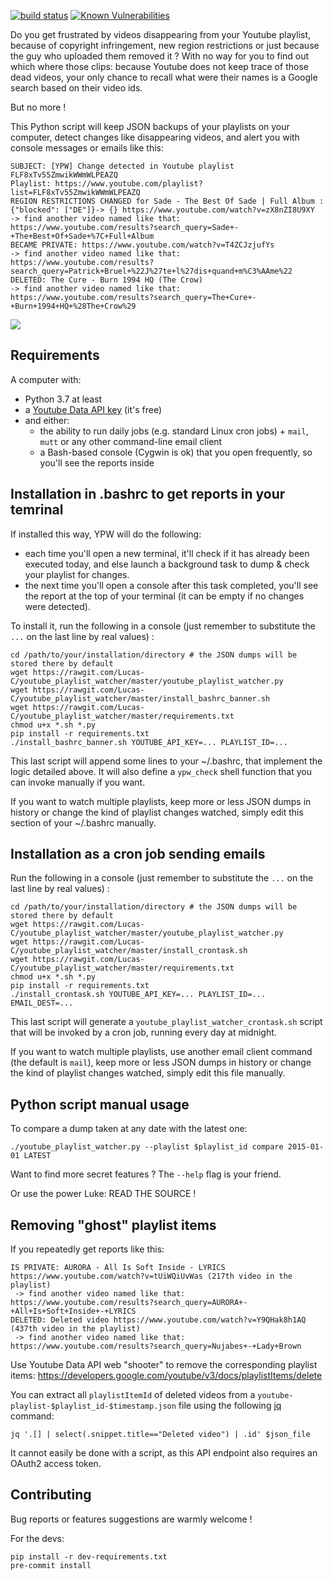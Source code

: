 [![build status](https://github.com/lucas-c/youtube_playlist_watcher/workflows/build/badge.svg)](https://github.com/lucas-c/youtube_playlist_watcher/actions?query=branch%3Amaster)
[![Known Vulnerabilities](https://snyk.io/test/github/lucas-c/youtube_playlist_watcher/badge.svg)](https://snyk.io/test/github/lucas-c/youtube_playlist_watcher)

Do you get frustrated by videos disappearing from your Youtube playlist,
because of copyright infringement, new region restrictions or just because the guy who uploaded them removed it ?
With no way for you to find out which where those clips:
because Youtube does not keep trace of those dead videos,
your only chance to recall what were their names is a Google search based on their video ids.

But no more !

This Python script will keep JSON backups of your playlists on your computer,
detect changes like disappearing videos,
and alert you with console messages or emails like this:

    SUBJECT: [YPW] Change detected in Youtube playlist FLF8xTv55ZmwikWWmWLPEAZQ
    Playlist: https://www.youtube.com/playlist?list=FLF8xTv55ZmwikWWmWLPEAZQ
    REGION RESTRICTIONS CHANGED for Sade - The Best Of Sade | Full Album : {"blocked": ["DE"]}-> {} https://www.youtube.com/watch?v=zX8nZI8U9XY
    -> find another video named like that: https://www.youtube.com/results?search_query=Sade+-+The+Best+Of+Sade+%7C+Full+Album
    BECAME PRIVATE: https://www.youtube.com/watch?v=T4ZCJzjufYs
    -> find another video named like that: https://www.youtube.com/results?search_query=Patrick+Bruel+%22J%27te+l%27dis+quand+m%C3%AAme%22
    DELETED: The Cure - Burn 1994 HQ (The Crow)
    -> find another video named like that: https://www.youtube.com/results?search_query=The+Cure+-+Burn+1994+HQ+%28The+Crow%29

![](https://chezsoi.org/lucas/wwcb/photos/NinjaTurtlesPowerRangers.gif)


## Requirements
A computer with:

- Python 3.7 at least
- a [Youtube Data API key](https://developers.google.com/youtube/v3/getting-started) (it's free)
- and either:
    * the ability to run daily jobs (e.g. standard Linux cron jobs) + `mail`, `mutt` or any other command-line email client
    * a Bash-based console (Cygwin is ok) that you open frequently, so you'll see the reports inside


## Installation in .bashrc to get reports in your temrinal

If installed this way, YPW will do the following:
- each time you'll open a new terminal, it'll check if it has already been executed today,
and else launch a background task to dump & check your playlist for changes.
- the next time you'll open a console after this task completed,
you'll see the report at the top of your terminal (it can be empty if no changes were detected).

To install it, run the following in a console (just remember to substitute the `...` on the last line by real values) :

    cd /path/to/your/installation/directory # the JSON dumps will be stored there by default
    wget https://rawgit.com/Lucas-C/youtube_playlist_watcher/master/youtube_playlist_watcher.py
    wget https://rawgit.com/Lucas-C/youtube_playlist_watcher/master/install_bashrc_banner.sh
    wget https://rawgit.com/Lucas-C/youtube_playlist_watcher/master/requirements.txt
    chmod u+x *.sh *.py
    pip install -r requirements.txt
    ./install_bashrc_banner.sh YOUTUBE_API_KEY=... PLAYLIST_ID=...

This last script will append some lines to your ~/.bashrc, that implement the logic detailed above.
It will also define a `ypw_check` shell function that you can invoke manually if you want.

If you want to watch multiple playlists, keep more or less JSON dumps in history
or change the kind of playlist changes watched, simply edit this section of your ~/.bashrc manually.


## Installation as a cron job sending emails

Run the following in a console (just remember to substitute the `...` on the last line by real values) :

    cd /path/to/your/installation/directory # the JSON dumps will be stored there by default
    wget https://rawgit.com/Lucas-C/youtube_playlist_watcher/master/youtube_playlist_watcher.py
    wget https://rawgit.com/Lucas-C/youtube_playlist_watcher/master/install_crontask.sh
    wget https://rawgit.com/Lucas-C/youtube_playlist_watcher/master/requirements.txt
    chmod u+x *.sh *.py
    pip install -r requirements.txt
    ./install_crontask.sh YOUTUBE_API_KEY=... PLAYLIST_ID=... EMAIL_DEST=...

This last script will generate a `youtube_playlist_watcher_crontask.sh` script that will be invoked by a cron job,
running every day at midnight.

If you want to watch multiple playlists, use another email client command (the default is `mail`),
keep more or less JSON dumps in history or change the kind of playlist changes watched,
simply edit this file manually.


## Python script manual usage

To compare a dump taken at any date with the latest one:

    ./youtube_playlist_watcher.py --playlist $playlist_id compare 2015-01-01 LATEST

Want to find more secret features ? The `--help` flag is your friend.

Or use the power Luke: READ THE SOURCE !


## Removing "ghost" playlist items

If you repeatedly get reports like this:

    IS PRIVATE: AURORA - All Is Soft Inside - LYRICS https://www.youtube.com/watch?v=tUiWQiUvWas (217th video in the playlist)
     -> find another video named like that: https://www.youtube.com/results?search_query=AURORA+-+All+Is+Soft+Inside+-+LYRICS
    DELETED: Deleted video https://www.youtube.com/watch?v=Y9QHak8h1AQ (437th video in the playlist)
     -> find another video named like that: https://www.youtube.com/results?search_query=Nujabes+-+Lady+Brown

Use Youtube Data API web "shooter" to remove the corresponding playlist items:
https://developers.google.com/youtube/v3/docs/playlistItems/delete

You can extract all `playlistItemId` of deleted videos from a `youtube-playlist-$playlist_id-$timestamp.json` file
using the following [jq](https://stedolan.github.io/jq/) command:

    jq '.[] | select(.snippet.title=="Deleted video") | .id' $json_file

It cannot easily be done with a script, as this API endpoint also requires an OAuth2 access token.


## Contributing

Bug reports or features suggestions are warmly welcome !

For the devs:

    pip install -r dev-requirements.txt
    pre-commit install
